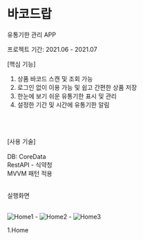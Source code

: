 # 바코드랍
  유통기한 관리 APP
  
  프로젝트 기간: 2021.06 - 2021.07
  
  [핵심 기능]
  1. 상품 바코드 스캔 및 조회 가능
  2. 로그인 없이 이용 가능 및 쉽고 간편한 상품 저장
  3. 한눈에 보기 쉬운 유통기한 표시 및 관리 
  4. 설정한 기간 및 시간에 유통기한 알림 

  <br> <br> <br>
  [사용 기술]
   <br>
   <br>
  DB: CoreData 
   <br>
  RestAPI - 식약청
   <br>
   MVVM 패턴 적용
   
  <br>
  실행화면 <br> <br>
  
![Home1](https://user-images.githubusercontent.com/49187863/126889549-7d55b98c-d982-4142-85e4-9128fbdc0bdf.gif) - ![Home2](https://user-images.githubusercontent.com/49187863/126889571-4ae963c3-9477-4cb5-9265-0dcdbe8bbe05.gif) - ![Home3](https://user-images.githubusercontent.com/49187863/126889594-6018dbfb-afef-4c57-b13d-7e64cef25b94.gif)




1.Home
